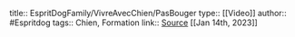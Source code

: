 title:: EspritDogFamily/VivreAvecChien/PasBouger
type:: [[Video]]
author:: #Espritdog 
tags:: Chien, Formation
link:: [Source](https://www.espritdog.com/lecons/pas-bouger/)
[[Jan 14th, 2023]]
